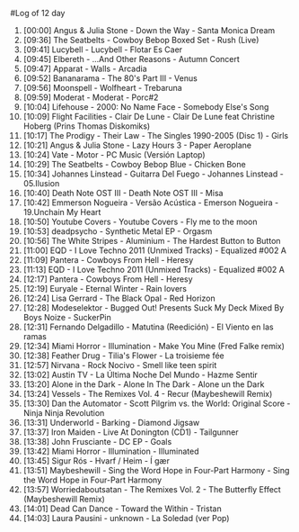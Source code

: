 #Log of 12 day

1. [00:00] Angus & Julia Stone - Down the Way - Santa Monica Dream
1. [09:36] The Seatbelts - Cowboy Bebop Boxed Set - Rush (Live)
1. [09:41] Lucybell - Lucybell - Flotar Es Caer
1. [09:45] Elbereth - ...And Other Reasons - Autumn Concert
1. [09:47] Apparat - Walls - Arcadia
1. [09:52] Bananarama - The 80's Part III - Venus
1. [09:56] Moonspell - Wolfheart - Trebaruna
1. [09:59] Moderat - Moderat - Porc#2
1. [10:04] Lifehouse - 2000: No Name Face - Somebody Else's Song
1. [10:09] Flight Facilities - Clair De Lune - Clair De Lune feat Christine Hoberg (Prins Thomas Diskomiks)
1. [10:17] The Prodigy - Their Law - The Singles 1990-2005 (Disc 1) - Girls
1. [10:21] Angus & Julia Stone - Lazy Hours 3 - Paper Aeroplane
1. [10:24] Vate - Motor - PC Music (Versión Laptop)
1. [10:29] The Seatbelts - Cowboy Bebop Blue - Chicken Bone
1. [10:34] Johannes Linstead - Guitarra Del Fuego - Johannes Linstead - 05.Ilusion
1. [10:40] Death Note OST III - Death Note OST III - Misa
1. [10:42] Emmerson Nogueira - Versão Acústica - Emerson Nogueira - 19.Unchain My Heart
1. [10:50] Youtube Covers - Youtube Covers - Fly me to the moon
1. [10:53] deadpsycho - Synthetic Metal EP - Orgasm
1. [10:56] The White Stripes - Aluminium - The Hardest Button to Button
1. [11:00] EQD - I Love Techno 2011 (Unmixed Tracks) - Equalized #002 A
1. [11:09] Pantera - Cowboys From Hell - Heresy
1. [11:13] EQD - I Love Techno 2011 (Unmixed Tracks) - Equalized #002 A
1. [12:17] Pantera - Cowboys From Hell - Heresy
1. [12:19] Euryale - Eternal Winter - Rain lovers
1. [12:24] Lisa Gerrard - The Black Opal - Red Horizon
1. [12:28] Modeselektor - Bugged Out! Presents Suck My Deck Mixed By Boys Noize - SuckerPin
1. [12:31] Fernando Delgadillo - Matutina (Reedición) - El Viento en las ramas
1. [12:34] Miami Horror - Illumination - Make You Mine (Fred Falke remix)
1. [12:38] Feather Drug - Tilia's Flower - La troisieme fée
1. [12:57] Nirvana - Rock Nocivo - Smell like teen spirit
1. [13:02] Austin TV - La Última Noche Del Mundo - Hazme Sentir
1. [13:20] Alone in the Dark - Alone In The Dark - Alone un the Dark
1. [13:24] Vessels - The Remixes Vol. 4 - Recur (Maybeshewill Remix)
1. [13:30] Dan the Automator - Scott Pilgrim vs. the World: Original Score - Ninja Ninja Revolution
1. [13:31] Underworld - Barking - Diamond Jigsaw
1. [13:37] Iron Maiden - Live At Donington (CD1) - Tailgunner
1. [13:38] John Frusciante - DC EP - Goals
1. [13:42] Miami Horror - Illumination - Illuminated
1. [13:45] Sigur Rós - Hvarf / Heim - Í gær
1. [13:51] Maybeshewill - Sing the Word Hope in Four-Part Harmony - Sing the Word Hope in Four-Part Harmony
1. [13:57] Worriedaboutsatan - The Remixes Vol. 2 - The Butterfly Effect (Maybeshewill Remix)
1. [14:01] Dead Can Dance - Toward the Within - Tristan
1. [14:03] Laura Pausini - unknown - La Soledad (ver Pop)
